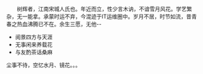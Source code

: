 &emsp;&emsp;树辉者，江南宋城人氏也。年近而立，性少言木讷，不谙雪月风花。学艺繁杂，无一能拿。承蒙时运不弃，今混迹于IT运维圈中。岁月不居，时节如流，昔青春之热血沸腾已不在。余生三愿，无他--

- 阅景四方与天涯
- 无事闲来养载花
- 与友酌茶话桑麻

尘事不待，空忆水月、镜花。。。